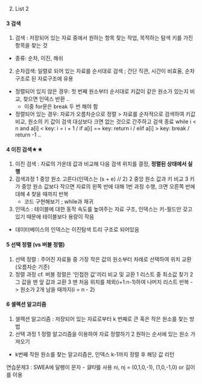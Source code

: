2. List 2

#### 3 검색
1) 검색 : 저장되어 있는 자료 중에서 원하는 항목 찾는 작업, 목적하는 탐색 키를 가진 항목을 찾는 것
  - 종류: 순차, 이진, 해쉬
2) 순차검색: 일렬로 되어 있는 자료를 순서대로 검색 ; 간단 직관, 시간이 비효율, 순차구조로 된 자료구조에 유용
  - 정렬되어 있지 않은 경우: 첫 번째 원소부터 순서대로 키값이 같은 원소가 있는지 비교, 찾으면 인덱스 반환 ..
      * 이중 for문은 break 두 번 해야 함
  - 정렬되어 있는 경우: 자료가 오름차순으로 정렬 > 자료를 순차적으로 검색하여 키값 비교, 원소의 키 값이 검색 대상보다 크면 없는 것으로 간주하고 검색 종료
    while i < n and a[i] < key: i = i + 1 / if a[i] == key: return i / elif a[i] > key: break / return -1 ..

#### 4 이진 검색★★
1) 이진 검색 : 자료의 가운데 값과 비교해 다음 검색 위치를 결정, **정렬된 상태에서 실행**
2) 검색과정
  1 중앙 원소 고른다(인덱스는 (s + e) // 2)
  2 중앙 원소 값과 키 비교
  3 키가 중앙 원소 값보다 작으면 자료의 왼쪽 반에 대해 1번 과정 수행, 크면 오른쪽 반에 대해
  4 찾을 때까지 반복
   - 코드 구현해보기 ; while과 재귀
3) 인덱스 : 테이블에 대한 동작 속도를 높여주는 자료 구조, 인덱스는 키-필드만 갖고 있기 때문에 테이블보다 용량이 작음
  - 데이터베이스의 인덱스는 이진탐색 트리 구조로 되어있음

#### 5 선택 정렬 (vs 버블 정렬)
1) 선택 정렬 : 주어진 자료들 중 가장 작은 값의 원소부터 차례로 선택하여 위치 교환(오름차순 기준)
2) 정렬 과정        cf. 버블 정렬은 '인접한 값'끼리 비교 및 교환
  1 리스트 중 최소값 찾기
  2 그 값을 맨 앞 값과 교환
  3 맨 처음 위치를 제외(i+1:n-1)하여 나머지 리스트 반복 -> 원소가 2개 남을 때까지(i = n - 2)

#### 6 셀렉션 알고리즘
1) 셀렉션 알고리즘 : 저장되어 있는 자료로부터 k 번째로 큰 혹은 작은 원소를 찾는 방법
2) 선택 과정
  1 정렬 알고리즘을 이용하여 자료 정렬하기
  2 원하는 순서에 있는 원소 가져오기
  - k번째 작원 원소를 찾는 알고리즘은, 인덱스 k-1까지 정렬 후 해당 값 리턴

연습문제3 : SWEA에 달팽이 문자 - *델타*를 사용 ni, nj = (0,1,0,-1), (1,0,-1,0) or 길이를 이용